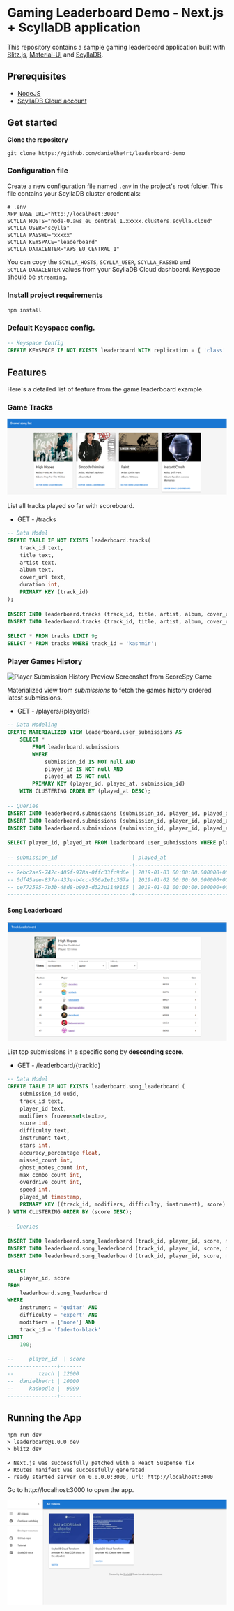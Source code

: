 # Gaming Leaderboard Demo  - Next.js + ScyllaDB application
This repository contains a sample gaming leaderboard application built with [Blitz.js](https://blitzjs.com/), [Material-UI](https://mui.com/material-ui/) and [ScyllaDB](https://www.scylladb.com/).

## Prerequisites
* [NodeJS](https://nodejs.org/en)
* [ScyllaDB Cloud account](https://cloud.scylladb.com/account/sign-up)

## Get started

**Clone the repository**
```
git clone https://github.com/danielhe4rt/leaderboard-demo
```

### Configuration file

Create a new configuration file named `.env` in the project's root folder. This file contains your ScyllaDB cluster credentials:
```
# .env
APP_BASE_URL="http://localhost:3000"
SCYLLA_HOSTS="node-0.aws_eu_central_1.xxxxx.clusters.scylla.cloud"
SCYLLA_USER="scylla"
SCYLLA_PASSWD="xxxxx"
SCYLLA_KEYSPACE="leaderboard"
SCYLLA_DATACENTER="AWS_EU_CENTRAL_1"
```

You can copy the `SCYLLA_HOSTS`, `SCYLLA_USER`, `SCYLLA_PASSWD` and `SCYLLA_DATACENTER` values from your ScyllaDB Cloud dashboard. Keyspace should be `streaming`.

### Install project requirements
```
npm install
```

### Default Keyspace config.

```sql
-- Keyspace Config
CREATE KEYSPACE IF NOT EXISTS leaderboard WITH replication = { 'class': 'NetworkTopologyStrategy', 'replication_factor': '3' };
```

## Features

Here's a detailed list of feature from the game leaderboard example. 

### Game Tracks 

![List of all tracks played so far with scoreboard](.github/images/preview-list-played-tracks.png)

List all tracks played so far with scoreboard. 

* GET - /tracks

```sql
-- Data Model
CREATE TABLE IF NOT EXISTS leaderboard.tracks(
	track_id text,
	title text,
	artist text,
	album text,
	cover_url text,
	duration int,
	PRIMARY KEY (track_id)
);

INSERT INTO leaderboard.tracks (track_id, title, artist, album, cover_url, duration) VALUES ('kashmir', 'Kashmir', 'Led Zeppelin', 'Mothership', 'https://i.scdn.co/image/ab67616d0000b27322f1b6c28ce5735646b2e569', 517);
INSERT INTO leaderboard.tracks (track_id, title, artist, album, cover_url, duration) VALUES ('high-hopes', 'High Hopes',  'Panic! At the Disco', 'Pray for the Wicked','https://i.scdn.co/image/ab67616d0000b273c5148520a59be191eea16989', 517);

SELECT * FROM tracks LIMIT 9;
SELECT * FROM tracks WHERE track_id = 'kashmir';
```

<!-- #### Game Submission
![Submission Preview Screenshot from YARG Game](.github/images/preview-submission.png)

Page with information regarding of that specific submissions from a played game. 

* GET - /submissions/{submissionId}
* POST - /submissions

> For this specific query I'll not use the **played_at** clustering, however in the next feature that involves Materialized View, I opted to let it here. 

```sql
-- Data Modeling 
CREATE TABLE IF NOT EXISTS leaderboard.submissions (
	submission_id uuid,
	track_id text,
	player_id text,
	modifiers frozen<set<text>>,
	score int,
	difficulty text,
	instrument text,
	stars int,
	accuracy_percentage float,
	missed_count int,
	ghost_notes_count int,
	max_combo_count int,
	overdrive_count int,
	speed int,
	played_at timestamp,
	PRIMARY KEY (submission_id, played_at)
);

-- Queries

INSERT INTO leaderboard.submissions (submission_id, player_id, played_at) VALUES (ce772595-7b3b-48d8-b993-d323d1149165, 'danielhe4rt', '2019-01-01 00:00:00+0000');

SELECT * FROM leaderboard.submissions WHERE submission_id = ce772595-7b3b-48d8-b993-d323d1149165;
``` -->

### Player Games History

![Player Submission History Preview Screenshot from ScoreSpy Game](.github/images/preview-submission-history.png)

Materialized view from *submissions* to fetch the games history ordered latest submissions.

* GET - /players/{playerId}

```sql
-- Data Modeling
CREATE MATERIALIZED VIEW leaderboard.user_submissions AS
    SELECT *
    	FROM leaderboard.submissions
    	WHERE 
			submission_id IS NOT null AND
			player_id IS NOT null AND
			played_at IS NOT null
    	PRIMARY KEY (player_id, played_at, submission_id)
    WITH CLUSTERING ORDER BY (played_at DESC);

-- Queries
INSERT INTO leaderboard.submissions (submission_id, player_id, played_at) VALUES (ce772595-7b3b-48d8-b993-d323d1149165, 'danielhe4rt', '2019-01-01 00:00:00+0000');
INSERT INTO leaderboard.submissions (submission_id, player_id, played_at) VALUES (2ebc2ae5-742c-405f-978a-0ffc33fc9d6e, 'danielhe4rt', '2019-01-03 00:00:00+0000');
INSERT INTO leaderboard.submissions (submission_id, player_id, played_at) VALUES (0df45aee-837a-433e-b4cc-506a1e1c367a, 'danielhe4rt', '2019-01-02 00:00:00+0000');

SELECT player_id, played_at FROM leaderboard.user_submissions WHERE player_id = 'danielhe4rt' LIMIT 3;

-- submission_id                        | played_at
----------------------------------------+----------------------------------
-- 2ebc2ae5-742c-405f-978a-0ffc33fc9d6e | 2019-01-03 00:00:00.000000+0000
-- 0df45aee-837a-433e-b4cc-506a1e1c367a | 2019-01-02 00:00:00.000000+0000
-- ce772595-7b3b-48d8-b993-d323d1149165 | 2019-01-01 00:00:00.000000+0000
----------------------------------------+----------------------------------
```

#### Song Leaderboard

![Song Leaderboard Preview by YARG](.github/images/preview-song-leaderboard.png)

List top submissions in a specific song by **descending score**.

* GET - /leaderboard/{trackId}

```sql
-- Data Model
CREATE TABLE IF NOT EXISTS leaderboard.song_leaderboard (
	submission_id uuid,
	track_id text,
	player_id text,
	modifiers frozen<set<text>>,
	score int,
	difficulty text,
	instrument text,
	stars int,
	accuracy_percentage float,
	missed_count int,
	ghost_notes_count int,
	max_combo_count int,
	overdrive_count int,
	speed int,
	played_at timestamp,
	PRIMARY KEY ((track_id, modifiers, difficulty, instrument), score)
) WITH CLUSTERING ORDER BY (score DESC);

-- Queries

INSERT INTO leaderboard.song_leaderboard (track_id, player_id, score, modifiers, difficulty, instrument, played_at) VALUES ('fade-to-black', 'danielhe4rt', 10000, {'none'}, 'expert', 'guitar' ,'2019-01-01 00:00:00+0000');
INSERT INTO leaderboard.song_leaderboard (track_id, player_id, score, modifiers, difficulty, instrument, played_at) VALUES ('fade-to-black', 'tzach', 12000, {'none'}, 'expert', 'guitar' ,'2019-01-01 00:00:00+0000');
INSERT INTO leaderboard.song_leaderboard (track_id, player_id, score, modifiers, difficulty, instrument, played_at) VALUES ('fade-to-black', 'kadoodle', 9999, {'none'}, 'expert', 'guitar' ,'2019-01-02 00:00:00+0000');

SELECT 
	player_id, score 
FROM 
	leaderboard.song_leaderboard 
WHERE 
	instrument = 'guitar' AND
	difficulty = 'expert' AND
	modifiers = {'none'} AND
	track_id = 'fade-to-black' 
LIMIT 
	100;

--     player_id  | score
----------------+-------
--        tzach | 12000
--  danielhe4rt | 10000
--     kadoodle |  9999
----------------+-------
```


## Running the App

```
npm run dev
> leaderboard@1.0.0 dev
> blitz dev

✔ Next.js was successfully patched with a React Suspense fix
✔ Routes manifest was successfully generated
- ready started server on 0.0.0.0:3000, url: http://localhost:3000
```

Go to http://localhost:3000 to open the app.

![app screenshot](/public/app_screen.png)
